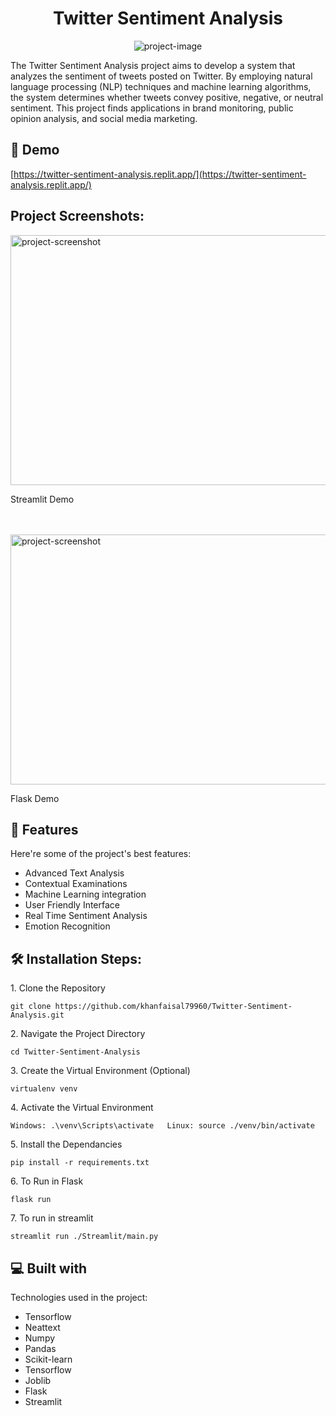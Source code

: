 <h1 align="center" id="title">Twitter Sentiment Analysis</h1>

<p align="center"><img src="https://socialify.git.ci/khanfaisal79960/Twitter-Sentiment-Analysis/image?description=1&amp;descriptionEditable=Analyse%20Tweets&amp;language=1&amp;name=1&amp;owner=1&amp;pattern=Circuit%20Board&amp;theme=Light" alt="project-image"></p>

<p id="description">The Twitter Sentiment Analysis project aims to develop a system that analyzes the sentiment of tweets posted on Twitter. By employing natural language processing (NLP) techniques and machine learning algorithms, the system determines whether tweets convey positive, negative, or neutral sentiment. This project finds applications in brand monitoring, public opinion analysis, and social media marketing.</p>

<h2>🚀 Demo</h2>

[https://twitter-sentiment-analysis.replit.app/](https://twitter-sentiment-analysis.replit.app/)

<h2>Project Screenshots:</h2>

<img src="https://i.ibb.co/kKwvMgd/Screenshot-2024-03-08-155715.png" alt="project-screenshot" width="640" height="400/">
<p>Streamlit Demo</p>
<br><br>

<img src="https://i.ibb.co/2nRK4M1/Screenshot-2024-03-08-155859.png" alt="project-screenshot" width="640" height="400/">
<p>Flask Demo</p>
  
  
<h2>🧐 Features</h2>

Here're some of the project's best features:

*   Advanced Text Analysis
*   Contextual Examinations
*   Machine Learning integration
*   User Friendly Interface
*   Real Time Sentiment Analysis
*   Emotion Recognition

<h2>🛠️ Installation Steps:</h2>

<p>1. Clone the Repository</p>

```
git clone https://github.com/khanfaisal79960/Twitter-Sentiment-Analysis.git
```

<p>2. Navigate the Project Directory</p>

```
cd Twitter-Sentiment-Analysis
```

<p>3. Create the Virtual Environment (Optional)</p>

```
virtualenv venv
```

<p>4. Activate the Virtual Environment</p>

```
Windows: .\venv\Scripts\activate   Linux: source ./venv/bin/activate
```

<p>5. Install the Dependancies</p>

```
pip install -r requirements.txt
```

<p>6. To Run in Flask</p>

```
flask run
```

<p>7. To run in streamlit</p>

```
streamlit run ./Streamlit/main.py
```

  
  
<h2>💻 Built with</h2>

Technologies used in the project:

*   Tensorflow
*   Neattext
*   Numpy
*   Pandas
*   Scikit-learn
*   Tensorflow
*   Joblib
*   Flask
*   Streamlit
